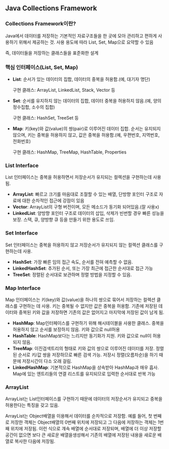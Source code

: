 ## Java Collections Framework

### Collections Framework이란?

Java에서 데이터를 저장하는 기본적인 자료구조들을 한 곳에 모아 관리하고 편하게 사용하기 위해서 제공하는 것. 사용 용도에 따라 List, Set, Map으로 요약할 수 있음

즉, 데이터들을 저장하는 클래스들을 표준화한 설계



### 핵심 인터페이스(List, Set, Map)

- **List**: 순서가 있는 데이터의 집합, 데이터의 중복을 허용함.(예, 대기자 명단)

  구현 클래스: ArrayList, LinkedList, Stack, Vector 등

- **Set**: 순서를 유지하지 않는 데이터의 집합, 데이터 중복을 허용하지 않음.(예, 양의 정수집합, 소수의 집합)

  구현 클래스: HashSet, TreeSet 등

- **Map**: 키(key)와 값(value)의 쌍(pair)로 이루어진 데이터 집합. 순서는 유지되지 않으며, 키는 중복을 허용하지 않고, 값은 중복을 허용함.(예, 우편번호, 지역번호, 전화번호)

  구현 클래스: HashMap, TreeMap, HashTable, Properties



### List Interface

List 인터페이스는 중복을 허용하면서 저장순서가 유지되는 컬렉션을 구현하는데 사용됨.

- **ArrayList**: 빠르고 크기를 마음대로 조절할 수 있는 배열, 단방향 포인터 구조로 자료에 대한 순차적인 접근에 강점이 있음
- **Vector**: ArrayList의 구형 버전이며, 모든 메소드가 동기화 되어있음.(잘 사용x)
- **LinkedList**: 양방향 포인터 구조로 데이터의 삽입, 삭제가 빈번할 경우 빠른 성능을 보장. 스택, 큐, 양방향 큐 등을 만들기 위한 용도로 쓰임.

### Set Interface

Set 인터페이스는 중복을 허용하지 않고 저장순서가 유지되지 않는 컬렉션 클래스를 구현하는데 사용.

- **HashSet**: 가장 빠른 임의 접근 속도, 순서를 전혀 예측할 수 없음.
- **LinkedHashSet**: 추가된 순서, 또는 가장 최근에 접근한 순서대로 접근 가능
- **TreeSet**: 정렬된 순서대로 보관하며 정렬 방법을 지정할 수 있음.

### Map Interface

Map 인터페이스는 키(key)와 값(value)을 하나의 쌍으로 묶어서 저장하는 컬렉션 클래스를 구현하는 데 사용. 키는 중복될 수 없지만 값은 중복을 허용함. 기존에 저장된 데이터와 중복된 키와 값을 저장하면 기존의 값은 없어지고 마지막에 저장된 값이 남게 됨.

- **HashMap**: Map인터페이스를 구현하기 위해 해시테이블을 사용한 클래스. 중복을 허용하지 않고 순서를 보장하지 않음. 키와 값으로 null허용
- **HashTable**: HashMap보다는 느리지만 동기화가 지원. 키와 값으로 null이 허용되지 않음.
- **TreeMap**: 이진검색트리의 형태로 키와 값의 쌍으로 이루어진 데이터를 저장. 정렬된 순서로 키/값 쌍을 저장하므로 빠른 검색 가능. 저장시 정렬(오름차순)을 하기 때문에 저장시간이 다소 오래 걸림.
- **LinkedHashMap**: 기본적으로 HashMap을 상속받아 HashMap과 매우 흡사. Map에 있는 엔트리들의 연결 리스트를 유지되므로 입력한 순서대로 반복 가능



### ArrayList

ArrayList는 List인터페이스를 구현하기 때문에 데이터의 저장순서가 유지되고 중복을 허용한다는 특징을 갖고 있음.

ArrayList는 Object배열을 이용해서 데이터를 순차적으로 저장함. 예를 들어, 첫 번째로 저장한 객체는 Object배열의 0번째 위치에 저장되고 그 다음에 저장하는 객체는 1번째 위치에 저장됨. 이런 식으로 걔속 배열에 순서대로 저장되며, 배열에 더 이상 저장할 공간이 없으면 보다 큰 새로운 배열을생성해서 기존의 배열에 저장된 내용을 새로운 배열로 복사한 다음에 저장됨.

